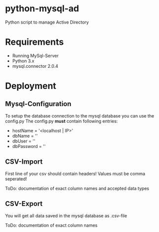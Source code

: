 # python-mysql-ad
Python script to manage Active Directory

# Requirements

* Running MySql-Server
* Python 3.x
* mysql.connector 2.0.4

# Deployment

## Mysql-Configuration

To setup the database connection to the mysql database you can use the config.py
The config.py **must** contain following entries:

* hostName = '<localhost | IP>'
* dbName = '<name of your mysql db>'
* dbUser = '<user who has access to the db>'
* dbPassword = '<password of the above user>'


## CSV-Import

First line of your csv should contain headers!
Values must be comma seperated!

ToDo: documentation of exact column names and accepted data types

## CSV-Export

You will get all data saved in the mysql database as .csv-file

ToDo: documentation of exact column names